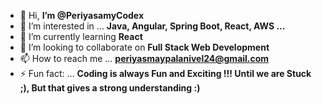 - 👋 Hi, **I’m @PeriyasamyCodex**
- 👀 I’m interested in ... **Java, Angular, Spring Boot, React, AWS ...**
- 🌱 I’m currently learning **React**
- 💞️ I’m looking to collaborate on **Full Stack Web Development**
- 📫 How to reach me ... **periyasmaypalanivel24@gmail.com**
- ⚡ Fun fact: ... **Coding is always Fun and Exciting !!! Until we are Stuck ;), But that gives a strong understanding :)**

<!---
PeriyasamyCodex/PeriyasamyCodex is a ✨ special ✨ repository because its `README.md` (this file) appears on your GitHub profile.
You can click the Preview link to take a look at your changes.
--->
